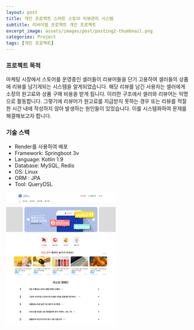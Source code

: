 ```yaml
---
layout: post
title: 개인 프로젝트 스마트 스토어 리뷰관리 시스템
subtitle: 리바이럴 프로젝트 개인 프로젝트
excerpt_image: assets/images/post/posting2-thumbnail.png
categories: Project
tags: [개인 프로젝트]
---
```


### 프로젝트 목적

마케팅 시장에서 스토어를 운영중인 셀러들이 리뷰어들을 단기 고용하여 셀러들의 상품에 리뷰를 남기게되는 시스템을 알게되었습니다. 해당 리뷰를 남긴 사용자는 셀러에게 소장의 원고료와 상품 구매 비용을 받게 됩니다. 이러한 구조에서 셀러와 리뷰어는 익명으로 활동합니다. 그렇기에 리뷰어가 원고료를 지급받지 못하는 경우 또는 리뷰를 적절한 시간 내에 작성하지 않아 발생하는 원인들이 있었습니다. 이를 시스템화하여 문제를 해결해보고자 합니다.


### 기술 스택
- Render를 사용하여 배포
- Framework: Springboot 3v
- Language: Kotlin 1.9
- Database: MySQL, Redis
- OS: Linux
- ORM : JPA
- Tool: QueryDSL  

<div>
  <img style="width: 300px; height: auto;" src="/assets/images/post/zemit01.png" alt="zemit01"/>
</div>
